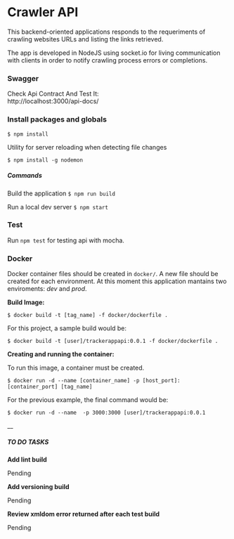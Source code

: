 Crawler API
====================

This backend-oriented applications responds to the requeriments of crawling websites URLs and listing the links retrieved.

The app is developed in NodeJS using socket.io for living communication with clients in order to notify crawling process errors or completions.

### Swagger

Check Api Contract And Test It:  
http://localhost:3000/api-docs/

### Install packages and globals

`$ npm install`

Utility for server reloading when detecting file changes

`$ npm install -g nodemon`

##### Commands

Build the application
`$ npm run build`

Run a local dev server
`$ npm start`

### Test 

Run `npm test` for testing api with mocha.

### Docker

Docker container files should be created in `docker/`. A new file should be created for each environment. At this moment
this application mantains two enviroments: *dev* and *prod*.

**Build Image:**

`$ docker build -t [tag_name] -f docker/dockerfile .`

For this project, a sample build would be:

`$ docker build -t [user]/trackerappapi:0.0.1 -f docker/dockerfile .`

**Creating and running the container:**

To run this image, a container must be created.

`$ docker run -d --name [container_name] -p [host_port]:[container_port] [tag_name]`

For the previous example, the final command would be:

`$ docker run -d --name  -p 3000:3000 [user]/trackerappapi:0.0.1`

__ 
  
##### TO DO TASKS

**Add lint build**

Pending

**Add versioning build**

Pending

**Review xmldom error returned after each test build** 

Pending
